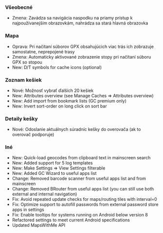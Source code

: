 ### Všeobecné
- Zmena: Zavádza sa navigácia naspodku na priamy prístup k najpoužívanejším obrazovkám, nahrádza sa stará hlavná obrazovka

### Mapa
- Oprava: Pri načítaní súborov GPX obsahujúcich viac trás ich zobrazuje samostatne, neprepojené trasy
- Zmena: Automaticky aktivované zobrazenie stopy pri načítaní súboru GPX so stopou
- New: D/T symbols for cache icons (optional)

### Zoznam kešiek
- Nové: Možnosť vybrať ďalších 20 kešiek
- New: Attributes overview (see Manage Caches => Attributes overview)
- New: Add import from bookmark lists (GC premium only)
- New: Invert sort-order on long click on sort bar

### Detaily kešky
- Nové: Odoslanie aktuálnych súradníc kešky do overovača (ak to overovač podporuje)

### Iné
- New: Quick-load geocodes from clipboard text in mainscreen search
- New: Added support for 5 log templates
- New: Make Settings => View Settings filterable
- New: Added GC Wizard to useful apps list
- Change: Removed barcode scanner from useful apps list and from mainscreen
- Change: Removed BRouter from useful apps list (you can still use both external and internal navigation)
- Fix: Avoid repeated update checks for maps/routing tiles with interval=0
- Fix: Optimize support to autofill passwords from external password store apps in settings
- Fix: Enable tooltips for systems running on Android below version 8
- Refactored settings to meet current Android specifications
- Updated MapsWithMe API
